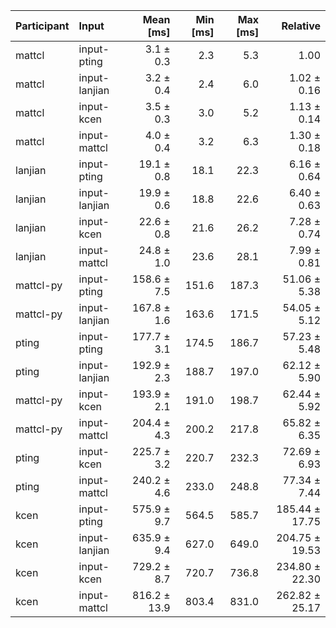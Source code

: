 | Participant | Input | Mean [ms] | Min [ms] | Max [ms] | Relative |
|:---|:---|---:|---:|---:|---:|
| mattcl | input-pting | 3.1 ± 0.3 | 2.3 | 5.3 | 1.00 |
| mattcl | input-lanjian | 3.2 ± 0.4 | 2.4 | 6.0 | 1.02 ± 0.16 |
| mattcl | input-kcen | 3.5 ± 0.3 | 3.0 | 5.2 | 1.13 ± 0.14 |
| mattcl | input-mattcl | 4.0 ± 0.4 | 3.2 | 6.3 | 1.30 ± 0.18 |
| lanjian | input-pting | 19.1 ± 0.8 | 18.1 | 22.3 | 6.16 ± 0.64 |
| lanjian | input-lanjian | 19.9 ± 0.6 | 18.8 | 22.6 | 6.40 ± 0.63 |
| lanjian | input-kcen | 22.6 ± 0.8 | 21.6 | 26.2 | 7.28 ± 0.74 |
| lanjian | input-mattcl | 24.8 ± 1.0 | 23.6 | 28.1 | 7.99 ± 0.81 |
| mattcl-py | input-pting | 158.6 ± 7.5 | 151.6 | 187.3 | 51.06 ± 5.38 |
| mattcl-py | input-lanjian | 167.8 ± 1.6 | 163.6 | 171.5 | 54.05 ± 5.12 |
| pting | input-pting | 177.7 ± 3.1 | 174.5 | 186.7 | 57.23 ± 5.48 |
| pting | input-lanjian | 192.9 ± 2.3 | 188.7 | 197.0 | 62.12 ± 5.90 |
| mattcl-py | input-kcen | 193.9 ± 2.1 | 191.0 | 198.7 | 62.44 ± 5.92 |
| mattcl-py | input-mattcl | 204.4 ± 4.3 | 200.2 | 217.8 | 65.82 ± 6.35 |
| pting | input-kcen | 225.7 ± 3.2 | 220.7 | 232.3 | 72.69 ± 6.93 |
| pting | input-mattcl | 240.2 ± 4.6 | 233.0 | 248.8 | 77.34 ± 7.44 |
| kcen | input-pting | 575.9 ± 9.7 | 564.5 | 585.7 | 185.44 ± 17.75 |
| kcen | input-lanjian | 635.9 ± 9.4 | 627.0 | 649.0 | 204.75 ± 19.53 |
| kcen | input-kcen | 729.2 ± 8.7 | 720.7 | 736.8 | 234.80 ± 22.30 |
| kcen | input-mattcl | 816.2 ± 13.9 | 803.4 | 831.0 | 262.82 ± 25.17 |

